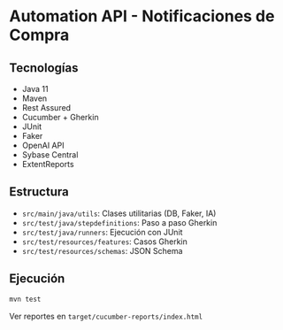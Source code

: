 # Automation API - Notificaciones de Compra

## Tecnologías
- Java 11
- Maven
- Rest Assured
- Cucumber + Gherkin
- JUnit
- Faker
- OpenAI API
- Sybase Central
- ExtentReports

## Estructura
- `src/main/java/utils`: Clases utilitarias (DB, Faker, IA)
- `src/test/java/stepdefinitions`: Paso a paso Gherkin
- `src/test/java/runners`: Ejecución con JUnit
- `src/test/resources/features`: Casos Gherkin
- `src/test/resources/schemas`: JSON Schema

## Ejecución
```bash
mvn test
```

Ver reportes en `target/cucumber-reports/index.html`

